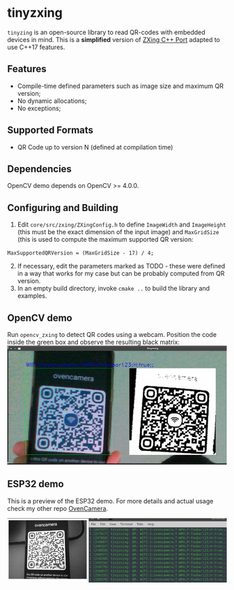 # tinyzxing
`tinyzing` is an open-source library to read QR-codes with embedded devices in mind. This is a **simplified** version of [ZXing C++ Port](https://github.com/zxing/zxing/tree/00f634024ceeee591f54e6984ea7dd666fab22ae/cpp) adapted to use C++17 features.

## Features
- Compile-time defined parameters such as image size and maximum QR version;
- No dynamic allocations;
- No exceptions;

## Supported Formats
- QR Code up to version N (defined at compilation time)

## Dependencies
OpenCV demo depends on OpenCV >= 4.0.0.

## Configuring and Building
1. Edit `core/src/zxing/ZXingConfig.h` to define `ImageWidth` and `ImageHeight` (this must be the exact dimension of the input image) and `MaxGridSize` (this is used to compute the maximum supported QR version:
```
MaxSupportedQRVersion = (MaxGridSize - 17) / 4;
```
2. If necessary, edit the parameters marked as TODO - these were defined in a way that works for my case but can be probably computed from QR version.
3. In an empty build directory, invoke `cmake ..` to build the library and examples.

## OpenCV demo
Run `opencv_zxing` to detect QR codes using a webcam. Position the code inside the green box and observe the resulting black matrix:
![opencv_demo](https://github.com/camposm/tinyzxing/blob/200ecd7fdef6e786807df9616dcb41fd1b7459d8/docs/opencv_demo.png)

## ESP32 demo
This is a preview of the ESP32 demo. For more details and actual usage check my other repo [OvenCamera](https://github.com/camposm/ovencamera).

![esp32_demo2](https://github.com/camposm/tinyzxing/blob/200ecd7fdef6e786807df9616dcb41fd1b7459d8/docs/esp32_demo2.png)

